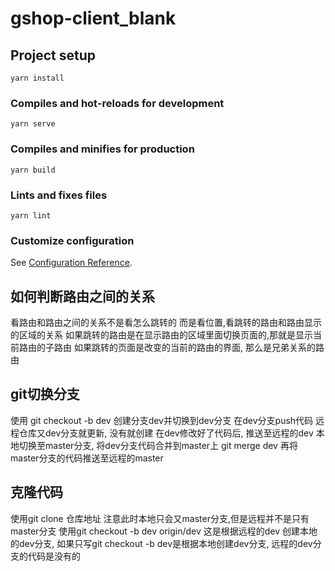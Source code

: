 # gshop-client_blank

## Project setup
```
yarn install
```

### Compiles and hot-reloads for development
```
yarn serve
```

### Compiles and minifies for production
```
yarn build
```

### Lints and fixes files
```
yarn lint
```

### Customize configuration
See [Configuration Reference](https://cli.vuejs.org/config/).


## 如何判断路由之间的关系
  看路由和路由之间的关系不是看怎么跳转的
  而是看位置,看跳转的路由和路由显示的区域的关系
  如果跳转的路由是在显示路由的区域里面切换页面的,那就是显示当前路由的子路由
  如果跳转的页面是改变的当前的路由的界面, 那么是兄弟关系的路由

## git切换分支
  使用 git checkout -b dev
    创建分支dev并切换到dev分支
  在dev分支push代码
    远程仓库又dev分支就更新, 没有就创建
  在dev修改好了代码后, 推送至远程的dev
  本地切换至master分支, 将dev分支代码合并到master上
    git merge dev
  再将master分支的代码推送至远程的master

## 克隆代码
  使用git clone 仓库地址
  注意此时本地只会又master分支,但是远程并不是只有master分支
  使用git checkout -b dev origin/dev 
  这是根据远程的dev 创建本地的dev分支, 如果只写git checkout -b dev是根据本地创建dev分支, 远程的dev分支的代码是没有的